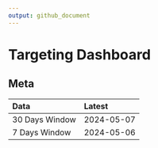 ```yaml
---
output: github_document
---
```


# Targeting Dashboard



## Meta


|Data           |Latest     |
|:--------------|:----------|
|30 Days Window |2024-05-07 |
|7 Days Window  |2024-05-06 |
